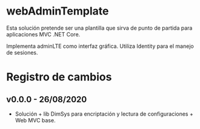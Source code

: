 # webAdminTemplate

Esta solución pretende ser una plantilla que sirva de punto de partida para aplicaciones MVC .NET Core.

Implementa adminLTE como interfaz gráfica. Utiliza Identity para el manejo de sesiones.

# Registro de cambios

## v0.0.0 - 26/08/2020

- Solución + lib DimSys para encriptación y lectura de configuraciones + Web MVC base.
